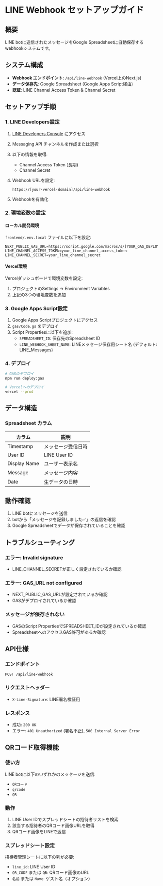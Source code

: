 # LINE Webhook セットアップガイド

## 概要
LINE botに送信されたメッセージをGoogle Spreadsheetに自動保存するwebhookシステムです。

## システム構成
- **Webhook エンドポイント**: `/api/line-webhook` (Vercel上のNext.js)
- **データ保存先**: Google Spreadsheet (Google Apps Script経由)
- **認証**: LINE Channel Access Token & Channel Secret

## セットアップ手順

### 1. LINE Developers設定

1. [LINE Developers Console](https://developers.line.biz/) にアクセス
2. Messaging API チャンネルを作成または選択
3. 以下の情報を取得:
   - Channel Access Token (長期)
   - Channel Secret

4. Webhook URLを設定:
   ```
   https://[your-vercel-domain]/api/line-webhook
   ```

5. Webhookを有効化

### 2. 環境変数の設定

#### ローカル開発環境
`frontend/.env.local` ファイルに以下を設定:
```env
NEXT_PUBLIC_GAS_URL=https://script.google.com/macros/s/[YOUR_GAS_DEPLOYMENT_ID]/exec
LINE_CHANNEL_ACCESS_TOKEN=your_line_channel_access_token
LINE_CHANNEL_SECRET=your_line_channel_secret
```

#### Vercel環境
Vercelダッシュボードで環境変数を設定:
1. プロジェクトのSettings → Environment Variables
2. 上記の3つの環境変数を追加

### 3. Google Apps Script設定

1. Google Apps Scriptプロジェクトにアクセス
2. `gas/Code.gs` をデプロイ
3. Script Propertiesに以下を追加:
   - `SPREADSHEET_ID`: 保存先のSpreadsheet ID
   - `LINE_WEBHOOK_SHEET_NAME`: LINEメッセージ保存用シート名 (デフォルト: LINE_Messages)

### 4. デプロイ

```bash
# GASのデプロイ
npm run deploy:gas

# Vercelへのデプロイ
vercel --prod
```

## データ構造

### Spreadsheet カラム
| カラム | 説明 |
|--------|------|
| Timestamp | メッセージ受信日時 |
| User ID | LINE User ID |
| Display Name | ユーザー表示名 |
| Message | メッセージ内容 |
| Date | 生データの日時 |

## 動作確認

1. LINE botにメッセージを送信
2. botから「メッセージを記録しました✅」の返信を確認
3. Google Spreadsheetでデータが保存されていることを確認

## トラブルシューティング

### エラー: Invalid signature
- LINE_CHANNEL_SECRETが正しく設定されているか確認

### エラー: GAS_URL not configured
- NEXT_PUBLIC_GAS_URLが設定されているか確認
- GASがデプロイされているか確認

### メッセージが保存されない
- GASのScript PropertiesでSPREADSHEET_IDが設定されているか確認
- SpreadsheetへのアクセスGAS許可があるか確認

## API仕様

### エンドポイント
`POST /api/line-webhook`

### リクエストヘッダー
- `X-Line-Signature`: LINE署名検証用

### レスポンス
- 成功: `200 OK`
- エラー: `401 Unauthorized` (署名不正), `500 Internal Server Error`

## QRコード取得機能

### 使い方
LINE botに以下のいずれかのメッセージを送信:
- `QRコード`
- `qrcode`
- `QR`

### 動作
1. LINE User IDでスプレッドシートの招待者リストを検索
2. 該当する招待者のQRコード画像URLを取得
3. QRコード画像をLINEで返信

### スプレッドシート設定
招待者管理シートに以下の列が必要:
- `line_id`: LINE User ID
- `QR_CODE` または `QR`: QRコード画像のURL
- `名前` または `Name`: ゲスト名（オプション）